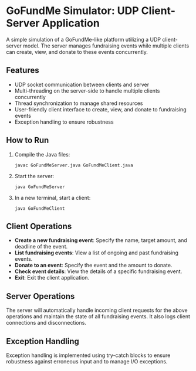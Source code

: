 # GoFundMe Simulator: UDP Client-Server Application

A simple simulation of a GoFundMe-like platform utilizing a UDP client-server model. The server manages fundraising events while multiple clients can create, view, and donate to these events concurrently.

## Features

- UDP socket communication between clients and server
- Multi-threading on the server-side to handle multiple clients concurrently
- Thread synchronization to manage shared resources
- User-friendly client interface to create, view, and donate to fundraising events
- Exception handling to ensure robustness

## How to Run

1. Compile the Java files:
   ```
   javac GoFundMeServer.java GoFundMeClient.java
   ```
2. Start the server:
   ```
   java GoFundMeServer
   ```
3. In a new terminal, start a client:
   ```
   java GoFundMeClient
   ```

## Client Operations

- **Create a new fundraising event**: Specify the name, target amount, and deadline of the event.
- **List fundraising events**: View a list of ongoing and past fundraising events.
- **Donate to an event**: Specify the event and the amount to donate.
- **Check event details**: View the details of a specific fundraising event.
- **Exit**: Exit the client application.

## Server Operations

The server will automatically handle incoming client requests for the above operations and maintain the state of all fundraising events. It also logs client connections and disconnections.

## Exception Handling

Exception handling is implemented using try-catch blocks to ensure robustness against erroneous input and to manage I/O exceptions.